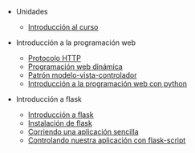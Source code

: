 * Unidades
	* [Introducción al curso](curso/u0/u0.pdf)

* Introducción a la programación web
	* [Protocolo HTTP](curso/u1/README.md)
	* [Programación web dinámica](curso/u2/README.md)
	* [Patrón modelo-vista-controlador](curso/u3/README.md)
	* [Introducción a la programación web con python](curso/u4/README.md)
* Introducción a flask

	* [Introducción a flask](curso/u5/README.md)
	* [Instalación de flask](curso/u6/README.md)
	* [Corriendo una aplicación sencilla](curso/u7/README.md)
	* [Controlando nuestra aplicación con flask-script](curso/u8/README.md)


